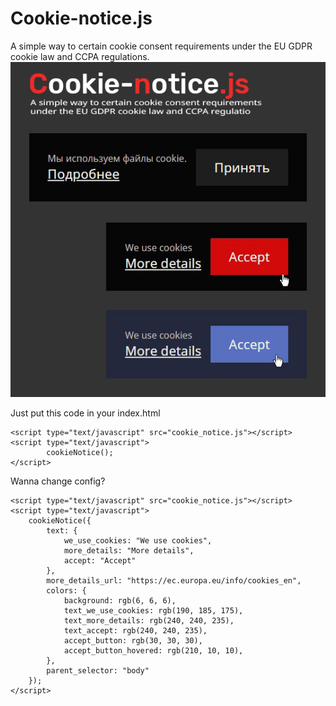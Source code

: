 # Cookie-notice.js

A simple way to certain cookie consent requirements under the EU GDPR cookie law and CCPA regulations.
![Banner](cookie_notice.png)  
  
Just put this code in your index.html
```
<script type="text/javascript" src="cookie_notice.js"></script>
<script type="text/javascript">
		cookieNotice();
</script>
```
  
  
Wanna change config?
```
<script type="text/javascript" src="cookie_notice.js"></script>
<script type="text/javascript">
	cookieNotice({
		text: {
			we_use_cookies: "We use cookies",
			more_details: "More details",
			accept: "Accept"
		},
		more_details_url: "https://ec.europa.eu/info/cookies_en",
		colors: {
			background: rgb(6, 6, 6),
			text_we_use_cookies: rgb(190, 185, 175),
			text_more_details: rgb(240, 240, 235),
			text_accept: rgb(240, 240, 235),
			accept_button: rgb(30, 30, 30),
			accept_button_hovered: rgb(210, 10, 10),
		},
		parent_selector: "body"
	});
</script>
```

